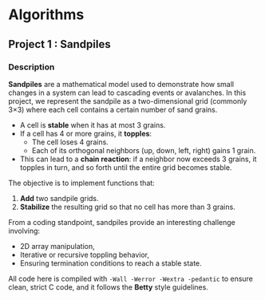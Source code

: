 # Algorithms

## Project 1 : Sandpiles

### Description
**Sandpiles** are a mathematical model used to demonstrate how small changes in a system can lead to cascading events or avalanches. In this project, we represent the sandpile as a two-dimensional grid (commonly 3×3) where each cell contains a certain number of sand grains.

- A cell is **stable** when it has at most 3 grains.  
- If a cell has 4 or more grains, it **topples**:
  - The cell loses 4 grains.
  - Each of its orthogonal neighbors (up, down, left, right) gains 1 grain.
- This can lead to a **chain reaction**: if a neighbor now exceeds 3 grains, it topples in turn, and so forth until the entire grid becomes stable.

The objective is to implement functions that:
1. **Add** two sandpile grids.
2. **Stabilize** the resulting grid so that no cell has more than 3 grains.

From a coding standpoint, sandpiles provide an interesting challenge involving:
- 2D array manipulation,
- Iterative or recursive toppling behavior,
- Ensuring termination conditions to reach a stable state.

All code here is compiled with `-Wall -Werror -Wextra -pedantic` to ensure clean, strict C code, and it follows the **Betty** style guidelines.
